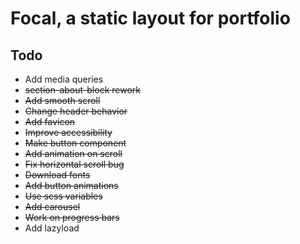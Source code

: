 # Focal, a static layout for portfolio

## Todo
* Add media queries
* ~~section-about-block rework~~
* ~~Add smooth scroll~~
* ~~Change header behavior~~
* ~~Add favicon~~
* ~~Improve accessibility~~
* ~~Make button component~~
* ~~Add animation on scroll~~
* ~~Fix horizontal scroll bug~~
* ~~Download fonts~~
* ~~Add button animations~~
* ~~Use scss variables~~
* ~~Add carousel~~
* ~~Work on progress bars~~
* Add lazyload
